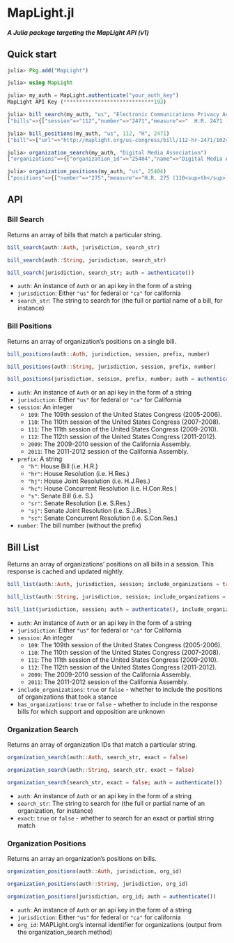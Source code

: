 # MapLight.jl

##### A Julia package targeting the MapLight API (v1)

## Quick start

```julia
julia> Pkg.add("MapLight")

julia> using MapLight

julia> my_auth = MapLight.authenticate("your_auth_key")
MapLight API Key (*****************************193)

julia> bill_search(my_auth, "us", "Electronic Communications Privacy Act Amendments Act of 2012")
["bills"=>{["session"=>"112","number"=>"2471","measure"=>"  H.R. 2471 (112<sup>th</sup>)\n","topic"=>"Electronic Communications Privacy Act Amendments Act of 2012","url"=>"http://maplight.org/us-congress/bill/112-hr-2471/1024048","prefix"=>"H","jurisdiction"=>"us"]}]

julia> bill_positions(my_auth, "us", 112, "H", 2471)
["bill"=>["url"=>"http://maplight.org/us-congress/bill/112-hr-2471/1024048","last_update"=>"2012-12-21T15:36:25Z","organizations"=>{["organization_id"=>"22489","name"=>"Center for Democracy & Technology","disposition"=>"support","citation"=>"Kravets, David (2011, September 23). Federal Law Blocks Netflix, Facebook Integration — But Should It?. <cite>Wired.com</cite>. Retrieved December 5, 2011, from <a href=\"http://www.wired.com/threatlevel/2011/09/netflix-video-privacy/\">http://www.wired.com/threatlevel/2011/09/netflix-video-privacy/</a>.","catcode"=>"J3000"],["organization_id"=>"25404","name"=>"Digital Media Association","disposition"=>"support","citation"=>"Gregory Alan Barnes, Director of Government Affairs, Digital Media Association (2011, October 13). <a href=\"http://www.digmedia.org/component/content/article/40/300-dima-applauds-members-of-the-house-judiciary-committee-for-streamlining-consent-requirements-under-the-video-privacy-protection-act\"><cite>DiMA Applauds Members of the House Judiciary Committee for Streamlining Consent Requirements under the Video Privacy Protection Act</cite></a>. Retrieved December 5, 2011, from Press Releases.","catcode"=>"C5140"],["organization_id"=>"22466","name"=>"Electronic Privacy Information Center","disposition"=>"oppose","citation"=>"Kravets, David (2011, September 23). Federal Law Blocks Netflix, Facebook Integration — But Should It?. <cite>Wired.com</cite>. Retrieved December 5, 2011, from <a href=\"http://www.wired.com/threatlevel/2011/09/netflix-video-privacy/\">http://www.wired.com/threatlevel/2011/09/netflix-video-privacy/</a>.","catcode"=>"J3000"],["organization_id"=>"27350","name"=>"Netflix","disposition"=>"support","citation"=>"Michael Drobac, director of Government Relations, Netflix (2011, September 22). <a href=\"http://blog.netflix.com/2011/09/help-us-bring-facebook-sharing-to.html\"><cite>Help us Bring Facebook Sharing to Netflix USA</cite></a>. Retrieved December 5, 2011, from The Netflix Blog.","catcode"=>"C5140"],["organization_id"=>"22694","name"=>"Facebook","disposition"=>"support","citation"=>"Carr, Austin (2011, August 22). Facebook, Netflix Push Congress on Social Integration, Video Privacy. <cite>Fast Company</cite>. Retrieved December 7, 2011, from <a href=\"http://www.fastcompany.com/1782164/facebook-netflix-push-congress-on-social-integration-video-privacy\">http://www.fastcompany.com/1782164/facebook-netflix-push-congress-on-social-integration-video-privacy</a>.","catcode"=>"C5140"],["organization_id"=>"22035","name"=>"American Civil Liberties Union","disposition"=>"oppose","citation"=>"Murphy, Laura W. (2012, January 31). <a href=\"http://www.aclu.org/files/assets/fnal_statement_hr_2471_013112_4.pdf\"><cite>Re: ACLU Opposes Expanded Unwarranted Law Enforcement Access to Private Rental Records and Broader Privacy Implications in HR 2471</cite></a>. Retrieved November 28, 2012, from ACLU.","catcode"=>"J7000"]}]]

julia> organization_search(my_auth, "Digital Media Association")
["organizations"=>{["organization_id"=>"25404","name"=>"Digital Media Association"]}]

julia> organization_positions(my_auth, "us", 25404)
["positions"=>{["number"=>"275","measure"=>"H.R. 275 (110<sup>th</sup>)","topic"=>"Global Online Freedom Act of 2007","last_update"=>"2011-08-29T20:44:13Z","disposition"=>"oppose","catcode"=>"C5140","prefix"=>"H","citation"=>" (n.d.). <a href=\"\"><cite>RE: H.R. 275, the “Global Online Freedom Act of 2007”</cite></a>. Retrieved n.d., from .","url"=>"http://maplight.org/us-congress/bill/110-hr-275/236522","session"=>"110","jurisdiction"=>"US"],["number"=>"2060","measure"=>"H.R. 2060 (110<sup>th</sup>)","topic"=>"Internet Radio Equality Act","last_update"=>"2011-08-29T20:28:47Z","disposition"=>"support","catcode"=>"C5140","prefix"=>"H","citation"=>" (n.d.). <a href=\"\"><cite>Congressmen Introduce Bill to Save Internet Radio</cite></a>. Retrieved n.d., from .","url"=>"http://maplight.org/us-congress/bill/110-hr-2060/291155","session"=>"110","jurisdiction"=>"US"],["number"=>"4279","measure"=>"H.R. 4279 (110<sup>th</sup>)","topic"=>"Prioritizing Resources and Organization for Intellectual Property Act of 2008","last_update"=>"2011-08-29T16:14:29Z","disposition"=>"support","catcode"=>"C5140","prefix"=>"H","citation"=>" (n.d.). <a href=\"\"><cite>Statement of Conyers</cite></a>. Retrieved n.d., from .","url"=>"http://maplight.org/us-congress/bill/110-hr-4279/377624","session"=>"110","jurisdiction"=>"US"],["number"=>"575","measure"=>"S. 575 (112<sup>th</sup>)","topic"=>"Debit Interchange Fee Study Act of 2011","last_update"=>"2012-12-20T21:51:15Z","disposition"=>"oppose","catcode"=>"C5140","prefix"=>"S","citation"=>"Undersigned Organizations (2011, June 6). <a href=\"https://www.wewear.org/assets/1/7/060611swipefee.pdf\"><cite>Dear Senator:</cite></a>. Retrieved August 6, 2012, from American Apparel and Footwear Association.","url"=>"http://maplight.org/us-congress/bill/112-s-575/900958","session"=>"112","jurisdiction"=>"US"],["number"=>"2471","measure"=>"H.R. 2471 (112<sup>th</sup>)","topic"=>"Electronic Communications Privacy Act Amendments Act of 2012","last_update"=>"2012-12-21T15:36:25Z","disposition"=>"support","catcode"=>"C5140","prefix"=>"H","citation"=>"Gregory Alan Barnes, Director of Government Affairs, Digital Media Association (2011, October 13). <a href=\"http://www.digmedia.org/component/content/article/40/300-dima-applauds-members-of-the-house-judiciary-committee-for-streamlining-consent-requirements-under-the-video-privacy-protection-act\"><cite>DiMA Applauds Members of the House Judiciary Committee for Streamlining Consent Requirements under the Video Privacy Protection Act</cite></a>. Retrieved December 5, 2011, from Press Releases.","url"=>"http://maplight.org/us-congress/bill/112-hr-2471/1024048","session"=>"112","jurisdiction"=>"US"],["number"=>"6480","measure"=>"H.R. 6480 (112<sup>th</sup>)","topic"=>"Internet Radio Fairness Act of 2012","last_update"=>"2012-12-21T01:16:16Z","disposition"=>"support","catcode"=>"C5140","prefix"=>"H","citation"=>"IRFC (n.d.). <a href=\"http://internetradiofairness.com/legislation/\"><cite>The IRFA: Good for Consumers, Artists and the Recording Industry</cite></a>. Retrieved November 20, 2012, from IRFC.","url"=>"http://maplight.org/us-congress/bill/112-hr-6480/1102695","session"=>"112","jurisdiction"=>"US"],["number"=>"3609","measure"=>"S. 3609 (112<sup>th</sup>)","topic"=>"Internet Radio Fairness Act of 2012","last_update"=>"2012-12-21T01:18:07Z","disposition"=>"support","catcode"=>"C5140","prefix"=>"S","citation"=>"IRFC (2012, October 25). Internet Radio Fairness Coalition Launches to Help Accelerate Growth and Innovation in Internet Radio To Benefit Artists, Consumers and the Recording Industry. <cite>MarketWatch: The Wall Street Journal</cite>. Retrieved November 1, 2012, from <a href=\"http://www.marketwatch.com/story/internet-radio-fairness-coalition-launches-to-help-accelerate-growth-and-innovation-in-internet-radio-to-benefit-artists-consumers-and-the-recording-industry-2012-10-25\">http://www.marketwatch.com/story/internet-radio-fairness-coalition-launches-to-help-accelerate-growth-and-innovation-in-internet-radio-to-benefit-artists-consumers-and-the-recording-industry-2012-10-25</a>.","url"=>"http://maplight.org/us-congress/bill/112-s-3609/1102959","session"=>"112","jurisdiction"=>"US"],["number"=>"3309","measure"=>"H.R. 3309 (113<sup>th</sup>)","topic"=>"Innovation Act","last_update"=>"2014-01-25T20:41:07Z","disposition"=>"support","catcode"=>"C5140","prefix"=>"H","citation"=>"undersigned organizations (n.d.). <a href=\"http://judiciary.house.gov/news/2013/12032013_PATENT/FINAL%20Growing%20Support%20for%20HR%20%203309.pdf\"><cite>Growing Support for H.R. 3309, &quot;The Innovation Act&quot;</cite></a>. Retrieved December 13, 2013, from House Committee on the Judiciary.","url"=>"http://maplight.org/us-congress/bill/113-hr-3309/2602316","session"=>"113","jurisdiction"=>"US"]}]
```


## API

### Bill Search

Returns an array of bills that match a particular string.

```julia
bill_search(auth::Auth, jurisdiction, search_str)

bill_search(auth::String, jurisdiction, search_str)

bill_search(jurisdiction, search_str; auth = authenticate())
```

- `auth`: An instance of `Auth` or an api key in the form of a string
- `jurisdiction`: Either `"us"` for federal or `"ca"` for california
- `search_str`: The string to search for (the full or partial name of a bill, for instance)


### Bill Positions

Returns an array of organization’s positions on a single bill.

```julia
bill_positions(auth::Auth, jurisdiction, session, prefix, number)

bill_positions(auth::String, jurisdiction, session, prefix, number)

bill_positions(jurisdiction, session, prefix, number; auth = authenticate())
```

- `auth`: An instance of `Auth` or an api key in the form of a string
- `jurisdiction`: Either `"us"` for federal or `"ca"` for California
- `session`: An integer
	* `109`: The 109th session of the United States Congress (2005-2006).
	* `110`: The 110th session of the United States Congress (2007-2008).
	* `111`: The 111th session of the United States Congress (2009-2010).
	* `112`: The 112th session of the United States Congress (2011-2012).
	* `2009`: The 2009-2010 session of the California Assembly.
	* `2011`: The 2011-2012 session of the California Assembly.
- `prefix`: A string
	* `"h"`: House Bill (i.e. H.R.)
	* `"hr"`: House Resolution (i.e. H.Res.)
	* `"hj"`: House Joint Resolution (i.e. H.J.Res.)
	* `"hc"`: House Concurrent Resolution (i.e. H.Con.Res.)
	* `"s"`: Senate Bill (i.e. S.)
	* `"sr"`: Senate Resolution (i.e. S.Res.)
	* `"sj"`: Senate Joint Resolution (i.e. S.J.Res.)
	* `"sc"`: Senate Concurrent Resolution (i.e. S.Con.Res.)
- `number`: The bill number (without the prefix)


## Bill List

Returns an array of organizations’ positions on all bills in a session. This response is cached and updated nightly.

```julia
bill_list(auth::Auth, jurisdiction, session; include_organizations = true, has_organizations = true)

bill_list(auth::String, jurisdiction, session; include_organizations = true, has_organizations = true)

bill_list(jurisdiction, session; auth = authenticate(), include_organizations = true, has_organizations = true)
```

- `auth`: An instance of `Auth` or an api key in the form of a string
- `jurisdiction`: Either `"us"` for federal or `"ca"` for California
- `session`: An integer
	* `109`: The 109th session of the United States Congress (2005-2006).
	* `110`: The 110th session of the United States Congress (2007-2008).
	* `111`: The 111th session of the United States Congress (2009-2010).
	* `112`: The 112th session of the United States Congress (2011-2012).
	* `2009`: The 2009-2010 session of the California Assembly.
	* `2011`: The 2011-2012 session of the California Assembly.
- `include_organizations`: `true` or `false` - whether to include the positions of organizations that took a stance
- `has_organizations`: `true` or `false` - whether to include in the response bills for which support and opposition are unknown


### Organization Search

Returns an array of organization IDs that match a particular string.

```julia
organization_search(auth::Auth, search_str, exact = false)

organization_search(auth::String, search_str, exact = false)

organization_search(search_str, exact = false; auth = authenticate())
```

- `auth`: An instance of `Auth` or an api key in the form of a string
- `search_str`: The string to search for (the full or partial name of an organization, for instance)
- `exact`: `true` or `false` - whether to search for an exact or partial string match


### Organization Positions

Returns an array an organization’s positions on bills.

```julia
organization_positions(auth::Auth, jurisdiction, org_id)

organization_positions(auth::String, jurisdiction, org_id)

organization_positions(jurisdiction, org_id; auth = authenticate())
```

- `auth`: An instance of `Auth` or an api key in the form of a string
- `jurisdiction`: Either `"us"` for federal or `"ca"` for california
- `org_id`: MAPLight.org’s internal identifier for organizations (output from the organization_search method)
